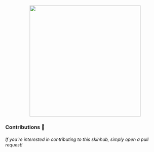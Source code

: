 <h1 align="center">
        <img src="https://i.imgur.com/WXgx7IS.png" width="350px"><br>
</h1>

### Contributions 🎉
###### If you're interested in contributing to this skinhub, simply open a pull request!
